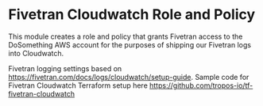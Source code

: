 # Fivetran Cloudwatch Role and Policy

This module creates a role and policy that grants Fivetran access to the DoSomething AWS account for the purposes of shipping our Fivetran logs into Cloudwatch.

Fivetran logging settings based on https://fivetran.com/docs/logs/cloudwatch/setup-guide. Sample code for Fivetran Cloudwatch Terraform setup here https://github.com/tropos-io/tf-fivetran-cloudwatch

